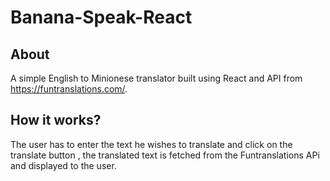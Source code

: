 # Banana-Speak-React
## About
 A simple English to Minionese translator built using React and API from https://funtranslations.com/. 
## How it works?
 The user has to enter the text he wishes to translate and click on the translate button , the translated text is fetched from the Funtranslations APi and displayed to the user.


